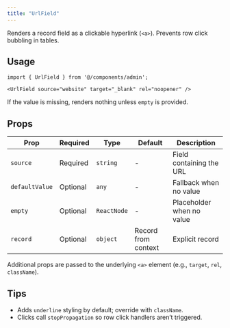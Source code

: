 ```yaml
---
title: "UrlField"
---
```


Renders a record field as a clickable hyperlink (`<a>`). Prevents row click bubbling in tables.

## Usage

```tsx
import { UrlField } from '@/components/admin';

<UrlField source="website" target="_blank" rel="noopener" />
```

If the value is missing, renders nothing unless `empty` is provided.

## Props

| Prop | Required | Type | Default | Description |
|------|----------|------|---------|-------------|
| `source` | Required | `string` | - | Field containing the URL |
| `defaultValue` | Optional | `any` | - | Fallback when no value |
| `empty` | Optional | `ReactNode` | - | Placeholder when no value |
| `record` | Optional | `object` | Record from context | Explicit record |

Additional props are passed to the underlying `<a>` element (e.g., `target`, `rel`, `className`).

## Tips

- Adds `underline` styling by default; override with `className`.
- Clicks call `stopPropagation` so row click handlers aren’t triggered.
